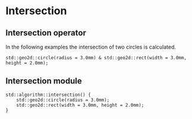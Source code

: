 # Intersection

## Intersection operator

In the following examples the intersection of two circles is calculated.

```µCAD,intersection.operator
std::geo2d::circle(radius = 3.0mm) & std::geo2d::rect(width = 3.0mm, height = 2.0mm);
```

## Intersection module

```µCAD,intersection.module
std::algorithm::intersection() {
    std::geo2d::circle(radius = 3.0mm);
    std::geo2d::rect(width = 3.0mm, height = 2.0mm);
}
```
